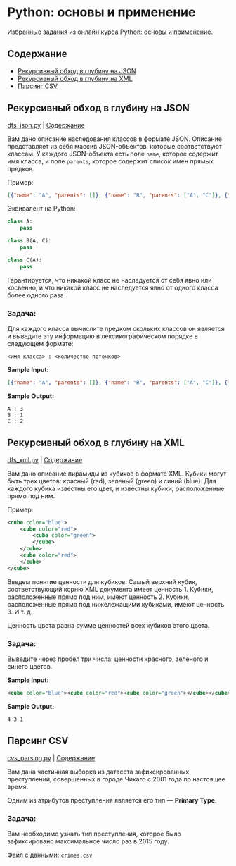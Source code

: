 # Python: основы и применение

Избранные задания из онлайн курса [Python: основы и применение](https://stepik.org/course/512/).


## Содержание
* [Рекурсивный обход в глубину на JSON](#Рекурсивный-обход-в-глубину-на-json)
* [Рекурсивный обход в глубину на XML](#Рекурсивный-обход-в-глубину-на-xml)
* [Парсинг CSV](#Парсинг-csv)


## Рекурсивный обход в глубину на JSON
[dfs_json.py](dfs_json.py) | [Содержание](#Содержание)

Вам дано описание наследования классов в формате JSON.
Описание представляет из себя массив JSON-объектов, которые соответствуют классам. У каждого JSON-объекта есть поле `name`, которое содержит имя класса, и поле `parents`, которое содержит список имен прямых предков.

Пример:
```json
[{"name": "A", "parents": []}, {"name": "B", "parents": ["A", "C"]}, {"name": "C", "parents": ["A"]}]
```

Эквивалент на Python:
```python
class A:
    pass

class B(A, C):
    pass

class C(A):
    pass
```

Гарантируется, что никакой класс не наследуется от себя явно или косвенно, и что никакой класс не наследуется явно от одного класса более одного раза.

### Задача:

Для каждого класса вычислите предком скольких классов он является и выведите эту информацию в лексикографическом порядке в следующем формате:
```
<имя класса> : <количество потомков>
```

**Sample Input:**
```json
[{"name": "A", "parents": []}, {"name": "B", "parents": ["A", "C"]}, {"name": "C", "parents": ["A"]}]
```

**Sample Output:**
```
A : 3
B : 1
C : 2
```


## Рекурсивный обход в глубину на XML
[dfs_xml.py](dfs_xml.py) | [Содержание](#Содержание)

Вам дано описание пирамиды из кубиков в формате XML. Кубики могут быть трех цветов: красный (red), зеленый (green) и синий (blue). Для каждого кубика известны его цвет, и известны кубики, расположенные прямо под ним.

Пример:
```xml
<cube color="blue">
    <cube color="red">
        <cube color="green">
        </cube>
    </cube>
    <cube color="red">
    </cube>
</cube>
```

Введем понятие ценности для кубиков. Самый верхний кубик, соответствующий корню XML документа имеет ценность 1. Кубики, расположенные прямо под ним, имеют ценность 2. Кубики, расположенные прямо под нижележащими кубиками, имеют ценность 3. И т. д.

Ценность цвета равна сумме ценностей всех кубиков этого цвета.

### Задача:

Выведите через пробел три числа: ценности красного, зеленого и синего цветов.

**Sample Input:**
```xml
<cube color="blue"><cube color="red"><cube color="green"></cube></cube><cube color="red"></cube></cube>
```

**Sample Output:**
```
4 3 1
```


## Парсинг CSV
[cvs_parsing.py](cvs_parsing.py) | [Содержание](#Содержание)

Вам дана частичная выборка из датасета зафиксированных преступлений, совершенных в городе Чикаго с 2001 года по настоящее время.

Одним из атрибутов преступления является его тип — **Primary Type**.

### Задача:

Вам необходимо узнать тип преступления, которое было зафиксировано максимальное число раз в 2015 году.

Файл с данными: `crimes.csv`
